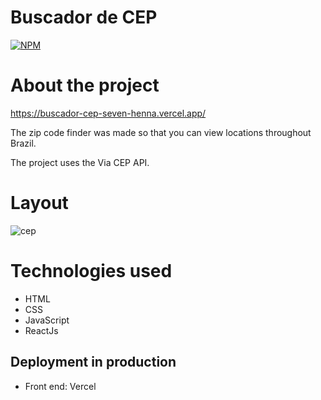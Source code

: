 # Buscador de CEP
[![NPM](https://img.shields.io/npm/l/react)](https://github.com/MatheusArauj0o/Netflix-Clone/blob/main/Licence)

# About the project

https://buscador-cep-seven-henna.vercel.app/

The zip code finder was made so that you can view locations throughout Brazil.

The project uses the Via CEP API.

# Layout
![cep](https://user-images.githubusercontent.com/103580714/206304810-16953b30-816d-440a-a862-6d3d8a51f2cf.png)

# Technologies used

- HTML
- CSS
- JavaScript
- ReactJs

## Deployment in production

- Front end: Vercel
